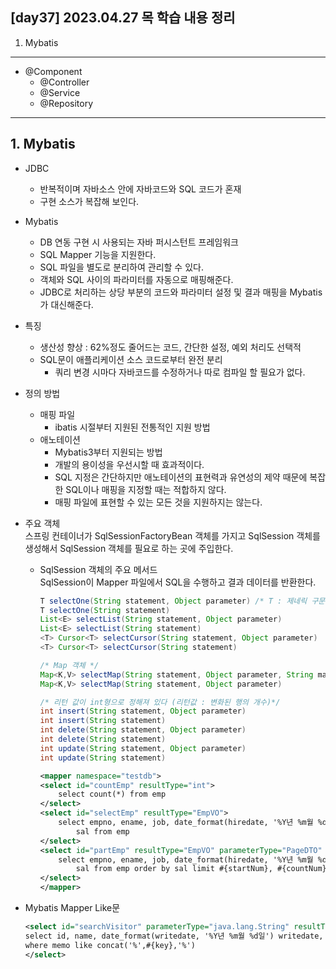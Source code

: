 ## [day37] 2023.04.27 목 학습 내용 정리
1. Mybatis
---
- @Component
    - @Controller
    - @Service
    - @Repository
---
## 1. Mybatis  
- JDBC
    - 반복적이며 자바소스 안에 자바코드와 SQL 코드가 혼재
    - 구현 소스가 복잡해 보인다.
- Mybatis
    - DB 연동 구현 시 사용되는 자바 퍼시스턴트 프레임워크
    - SQL Mapper 기능을 지원한다.
    - SQL 파일을 별도로 분리하여 관리할 수 있다.
    - 객체와 SQL 사이의 파라미터를 자동으로 매핑해준다.
    - JDBC로 처리하는 상당 부분의 코드와 파라미터 설정 및 결과 매핑을 Mybatis가 대신해준다.

- 특징
    - 생산성 향상 : 62%정도 줄어드는 코드, 간단한 설정, 예외 처리도 선택적
    - SQL문이 애플리케이션 소스 코드로부터 완전 분리
        - 쿼리 변경 시마다 자바코드를 수정하거나 따로 컴파일 할 필요가 없다.

- 정의 방법
    - 매핑 파일
        - ibatis 시절부터 지원된 전통적인 지원 방법
    - 애노테이션
        - Mybatis3부터 지원되는 방법
        - 개발의 용이성을 우선시할 때 효과적이다.  
        - SQL 지정은 간단하지만 애노테이션의 표현력과 유연성의 제약 때문에 복잡한 SQL이나 매핑을 지정할 때는 적합하지 않다.
        - 매핑 파일에 표현할 수 있는 모든 것을 지원하지는 않는다.

- 주요 객체  
스프링 컨테이너가 SqlSessionFactoryBean 객체를 가지고 SqlSession 객체를 생성해서 SqlSession 객체를 필요로 하는 곳에 주입한다.

    - SqlSession 객체의 주요 메서드  
        SqlSession이 Mapper 파일에서 SQL을 수행하고 결과 데이터를 반환한다.
        ```java
        T selectOne(String statement, Object parameter) /* T : 제네릭 구문 */
        T selectOne(String statement)
        List<E> selectList(String statement, Object parameter)
        List<E> selectList(String statement)
        <T> Cursor<T> selectCursor(String statement, Object parameter)
        <T> Cursor<T> selectCursor(String statement)

        /* Map 객체 */
        Map<K,V> selectMap(String statement, Object parameter, String mapKey)
        Map<K,V> selectMap(String statement, Object parameter)

        /* 리턴 값이 int형으로 정해져 있다 (리턴값 : 변화된 행의 개수)*/
        int insert(String statement, Object parameter)
        int insert(String statement)
        int delete(String statement, Object parameter)
        int delete(String statement)
        int update(String statement, Object parameter)
        int update(String statement)
        ```

        ```xml
        <mapper namespace="testdb">
        <select id="countEmp" resultType="int">
            select count(*) from emp
        </select>
        <select id="selectEmp" resultType="EmpVO">
            select empno, ename, job, date_format(hiredate, '%Y년 %m월 %d일') hiredate, 
                sal from emp
        </select>
        <select id="partEmp" resultType="EmpVO" parameterType="PageDTO" >
            select empno, ename, job, date_format(hiredate, '%Y년 %m월 %d일') hiredate, 
                sal from emp order by sal limit #{startNum}, #{countNum}
        </select> 
        </mapper>
        ```

- Mybatis Mapper Like문
    ```xml
    <select id="searchVisitor" parameterType="java.lang.String" resultType="VisitorDTO">
    select id, name, date_format(writedate, '%Y년 %m월 %d일') writedate, memo from visitor
    where memo like concat('%',#{key},'%')
    </select>
    ```